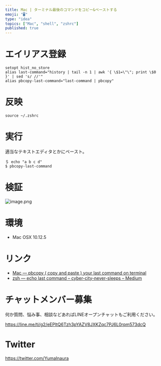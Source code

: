 ```yaml
---
title: Mac | ターミナル最後のコマンドをコピー&ペーストする
emoji: "🖥"
type: "idea"
topics: ["Mac", "shell", "zshrc"]
published: true
---
```



# エイリアス登録

```:~/.zshrc
setopt hist_no_store
alias last-command="history | tail -n 1 | awk '{ \$1=\"\"; print \$0 }' | sed 's/ //'"
alias pbcopy-last-command="last-command | pbcopy"
```

# 反映

```
source ~/.zshrc
```

# 実行

適当なテキストエディタとかにペースト。

```
＄ echo "a b c d"
$ pbcopy-last-command
```

# 検証

![image.png](https://qiita-image-store.s3.amazonaws.com/0/89618/8d8669a3-772e-3f92-e843-231363afdf9d.png)

# 環境

- Mac OSX 10.12.5



# リンク

- [Mac — pbcopy ( copy and paste ) your last command on terminal](https://medium.com/cyber-city-never-sleeps/mac-pbcopy-copy-and-paste-your-last-command-on-terminal-506bd68a731d)
- [zsh — echo last command – cyber-city-never-sleeps – Medium](https://medium.com/cyber-city-never-sleeps/zsh-echo-last-command-99ab7037b530)








<!-- Update From Qiita API -->

# チャットメンバー募集


何か質問、悩み事、相談などあればLINEオープンチャットもご利用ください。

https://line.me/ti/g2/eEPltQ6Tzh3pYAZV8JXKZqc7PJ6L0rpm573dcQ





# Twitter


https://twitter.com/YumaInaura


<!-- Update From Qiita API -->


